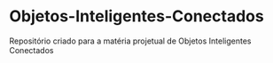 # Objetos-Inteligentes-Conectados
Repositório criado para a matéria projetual de Objetos Inteligentes Conectados

